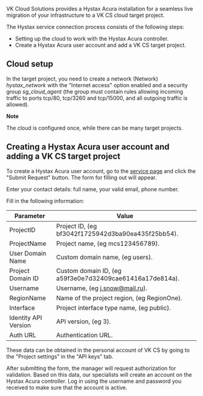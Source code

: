 VK Cloud Solutions provides a Hystax Acura installation for a seamless live migration of your infrastructure to a VK CS cloud target project.

The Hystax service connection process consists of the following steps:

- Setting up the cloud to work with the Hystax Acura controller.
- Create a Hystax Acura user account and add a VK CS target project.

## Cloud setup

In the target project, you need to create a network (Network) *hystax_network* with the "Internet access" option enabled and a security group *sg_cloud_agent* (the group must contain rules allowing incoming traffic to ports tcp/80, tcp/3260 and tcp/15000, and all outgoing traffic is allowed).

<info>

**Note**

The cloud is configured once, while there can be many target projects.

</info>

## Creating a Hystax Acura user account and adding a VK CS target project

To create a Hystax Acura user account, go to the [service page](https://mcs.mail.ru/disaster-recovery/) and click the "Submit Request" button. The form for filling out will appear.

Enter your contact details: full name, your valid email, phone number.

Fill in the following information:

|Parameter| Value|
|---|---|
|ProjectID| Project ID, (eg bf3042f1725942d3ba90ea435f25bb54).|
|ProjectName| Project name, (eg mcs123456789).|
|User Domain Name| Custom domain name, (eg users).|
|Project Domain ID| Custom domain ID, (eg a59f3e0e7d32409cae61416a17de814a).|
|Username| Username, (eg j.snow@mail.ru).|
|RegionName| Name of the project region, (eg RegionOne).|
|Interface| Project interface type name, (eg public).|
|Identity API Version| API version, (eg 3).|
|Auth URL| Authentication URL. |

These data can be obtained in the personal account of VK CS by going to the "Project settings" in the "API keys" tab.

After submitting the form, the manager will request authorization for validation. Based on this data, our specialists will create an account on the Hystax Acura controller. Log in using the username and password you received to make sure that the account is active.

